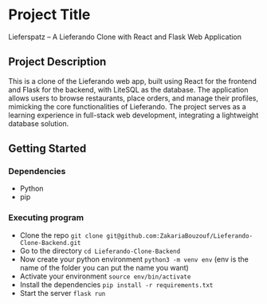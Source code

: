 # Project Title

Lieferspatz – A Lieferando Clone with React and Flask Web Application

## Project Description

This is a clone of the Lieferando web app, built using React for the frontend and Flask for the backend, with LiteSQL as the database. The application allows users to browse restaurants, place orders, and manage their profiles, mimicking the core functionalities of Lieferando. The project serves as a learning experience in full-stack web development, integrating a lightweight database solution.

## Getting Started

### Dependencies

* Python
* pip

### Executing program

* Clone the repo
`git clone git@github.com:ZakariaBouzouf/Lieferando-Clone-Backend.git`
* Go to the directory
`cd Lieferando-Clone-Backend`
* Now create your python environment
`python3 -m venv env` (env is the name of the folder you can put the name you want)
* Activate your environment
`source env/bin/activate`
* Install the dependencies
`pip install -r requirements.txt`
* Start the server
`flask run`

